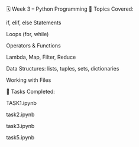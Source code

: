 🗓️ Week 3 – Python Programming
🐍 Topics Covered:

if, elif, else Statements

Loops (for, while)

Operators & Functions

Lambda, Map, Filter, Reduce

Data Structures: lists, tuples, sets, dictionaries

Working with Files

📁 Tasks Completed:

TASK1.ipynb

task2.ipynb

task3.ipynb

task5.ipynb
